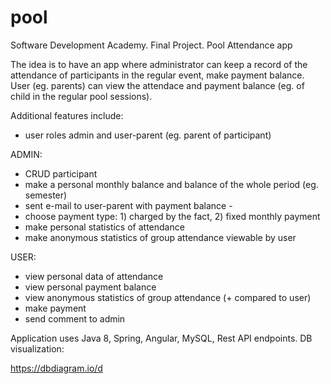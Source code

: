 # pool

Software Development Academy. Final Project. Pool Attendance app

The idea is to have an app where administrator can keep a record of the attendance of participants in the regular event, make payment balance.   
User (eg. parents) can view the attendace and payment balance (eg. of child in the regular pool sessions).

Additional features include:
- user roles admin and user-parent (eg. parent of participant) 
                                                   
ADMIN:
- CRUD participant 
- make a personal monthly balance and balance of the whole period (eg. semester)
- sent e-mail to user-parent with payment balance - 
- choose payment type: 1) charged by the fact, 2) fixed monthly payment 
- make personal statistics of attendance 
- make anonymous statistics of group attendance viewable by user

USER:
- view personal data of attendance
- view personal payment balance
- view anonymous statistics of group attendance (+ compared to user)
- make payment 
- send comment to admin

Application uses Java 8, Spring, Angular, MySQL, Rest API endpoints.
DB visualization:

https://dbdiagram.io/d
